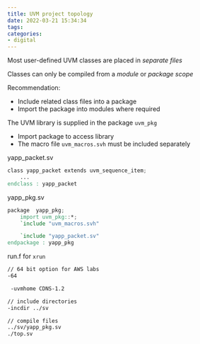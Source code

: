 ```yaml
---
title: UVM project topology
date: 2022-03-21 15:34:34
tags:
categories:
- digital
---
```


Most user-defined UVM classes are placed in *separate files*

Classes can only be compiled from a *module* or *package scope*

Recommendation:

- Include related class files into a package
- Import the package into modules where required

The UVM library is supplied in the package `uvm_pkg`

- Import package to access library
- The macro file `uvm_macros.svh` must be included separately

yapp_packet.sv

```verilog
class yapp_packet extends uvm_sequence_item;
    ...
endclass : yapp_packet   
```



yapp_pkg.sv

```verilog
package  yapp_pkg;
	import uvm_pkg::*;
	`include "uvm_macros.svh"

	`include "yapp_packet.sv"
endpackage : yapp_pkg
```



run.f for `xrun`

```bash
// 64 bit option for AWS labs
-64

 -uvmhome CDNS-1.2

// include directories
-incdir ../sv

// compile files
../sv/yapp_pkg.sv
./top.sv
```

